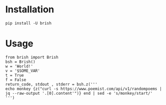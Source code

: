 # Installation

`pip install -U brish`


# Usage

```
from brish import Brish
bsh = Brish()
w = 'World!'
v = '$SOME_VAR'
t = True
f = False
return_code, stdout , stderr = bsh.z('''
echo monkey {z("curl -s https://www.poemist.com/api/v1/randompoems | jq --raw-output '.[0].content'")} end | sed -e 's/monkey/start/'
''')
```
